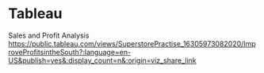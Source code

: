 # Tableau
Sales and Profit Analysis
https://public.tableau.com/views/SuperstorePractise_16305973082020/ImproveProfitsintheSouth?:language=en-US&publish=yes&:display_count=n&:origin=viz_share_link
